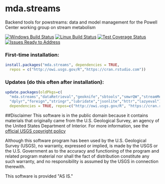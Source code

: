 mda.streams
===========

Backend tools for powstreams: data and model management for the Powell Center working group on stream metabolism

[![Windows Build Status](https://travis-ci.org/USGS-R/mda.streams.svg?branch=master)](https://travis-ci.org/USGS-R/mda.streams)
[![Linux Build Status](https://ci.appveyor.com/api/projects/status/d87dfg4fu7wwiuo7?svg=true)](https://ci.appveyor.com/project/jread-usgs/mda-streams)
[![Test Coverage Status](https://coveralls.io/repos/USGS-R/mda.streams/badge.svg?branch=master&service=github)](https://coveralls.io/github/USGS-R/mda.streams?branch=master)
[![Issues Ready to Address](https://badge.waffle.io/USGS-R/mda.streams.png?label=ready&title=Ready)](https://waffle.io/USGS-R/mda.streams)

### First-time installation:
```r
install.packages("mda.streams", dependencies = TRUE, 
  repos = c("http://owi.usgs.gov/R","https://cran.rstudio.com"))
```
### Updates (do this often after installation):
```r
update.packages(oldPkgs=c(
  "mda.streams","dataRetrieval","geoknife","sbtools","smwrQW","streamMetabolizer","unitted",
  "dplyr","foreign","stringr","lubridate","jsonlite","httr","lazyeval"),
  dependencies = TRUE, repos=c("http://owi.usgs.gov/R", "https://cran.rstudio.com"))
```

##Disclaimer
This software is in the public domain because it contains materials that originally came from the U.S. Geological Survey, an agency of the United States Department of Interior. For more information, see the [official USGS copyright policy](http://www.usgs.gov/visual-id/credit_usgs.html#copyright/ "official USGS copyright policy")

Although this software program has been used by the U.S. Geological Survey (USGS), no warranty, expressed or implied, is made by the USGS or the U.S. Government as to the accuracy and functioning of the program and related program material nor shall the fact of distribution constitute any such warranty, and no responsibility is assumed by the USGS in connection therewith.

This software is provided "AS IS."
